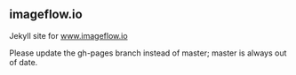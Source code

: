 ## imageflow.io

Jekyll site for www.imageflow.io

Please update the gh-pages branch instead of master; master is always out of date.